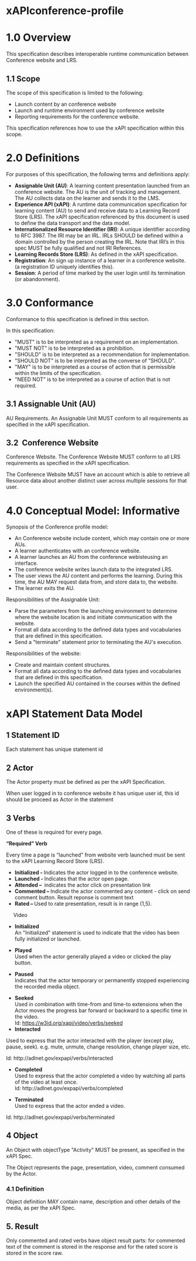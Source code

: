 # xAPIconference-profile
<h1>1.0 Overview</h1>
<p>This specification describes interoperable runtime communication between Conference website and LRS.</p>
<h2>1.1 Scope</h2>
<p>The scope of this specification is limited to the following:</p>
<ul>
<li>Launch content by an conference website</li>
<li>Launch and runtime environment used by conference website</li>
<li>Reporting requirements for the conference website.</li>
</ul>
<p>This specification references how to use the xAPI specification within this scope.</p>
<h1><strong>2.0 Definitions</strong></h1>
<p>For purposes of this specification, the following terms and definitions apply:</p>
<ul>
<li><strong>Assignable Unit (AU)</strong>: A learning content presentation launched from an conference website. The AU is the unit of tracking and management. The AU collects data on the learner and sends it to the LMS.</li>
<li><strong>Experience API (xAPI)</strong>: A runtime data communication specification for learning content (AU) to send and receive data to a Learning Record Store (LRS). The xAPI specification referenced by this document is used to define the data transport and the data model.</li>
<li><strong>Internationalized Resource Identifier (IRI)</strong>: A unique identifier according to RFC 3987. The IRI may be an IRL. IRLs SHOULD be defined within a domain controlled by the person creating the IRL. Note that IRI&rsquo;s in this spec MUST be fully qualified and not IRI References.</li>
<li><strong>Learning Records Store (LRS)</strong>: As defined in the xAPI specification.</li>
<li><strong>Registration</strong>: An sign up instance of a learner in a conference website. (a registration ID uniquely identifies this).</li>
<li><strong>Session</strong>: A period of time marked by the user login until its termination (or abandonment).</li>
</ul>
<h1>3.0 Conformance</h1>
<p>Conformance to this specification is defined in this section.</p>
<p>In this specification:</p>
<ul>
<li>"MUST" is to be interpreted as a requirement on an implementation.</li>
<li>"MUST NOT" is to be interpreted as a prohibition.</li>
<li>"SHOULD" is to be interpreted as a recommendation for implementation.</li>
<li>"SHOULD NOT" is to be interpreted as the converse of "SHOULD".</li>
<li>"MAY" is to be interpreted as a course of action that is permissible within the limits of the specification.</li>
<li>"NEED NOT" is to be interpreted as a course of action that is not required.</li>
</ul>
<h2>3.1 Assignable Unit (AU)</h2>
<p>AU Requirements. An Assignable Unit MUST conform to all requirements as specified in the xAPI specification.</p>
<h2>3.2&nbsp; Conference Website</h2>
<p>Conference Website. The Conference Website MUST conform to all LRS requirements as specified in the xAPI specification.</p>
<p>The Conference Website MUST have an account which is able to retrieve all Resource data about another distinct user across multiple sessions for that user.</p>
<h1><strong>4.0 Conceptual Model: Informative</strong></h1>
<p>Synopsis of the Conference profile model:</p>
<ul>
<li>An Conference website include content, which may contain one or more AUs.</li>
<li>A learner authenticates with an conference website.</li>
<li>A learner launches an AU from the conference webisteusing an interface.</li>
<li>The conference website writes launch data to the integrated LRS.</li>
<li>The user views the AU content and performs the learning. During this time, the AU MAY request data from, and store data to, the website.</li>
<li>The learner exits the AU.</li>
</ul>
<p>Responsibilities of the Assignable Unit:</p>
<ul>
<li>Parse the parameters from the launching environment to determine where the website location is and initiate communication with the website.</li>
<li>Format all data according to the defined data types and vocabularies that are defined in this specification.</li>
<li>Send a "terminate" statement prior to terminating the AU's execution.</li>
</ul>
<p>Responsibilities of the website:</p>
<ul>
<li>Create and maintain content structures.</li>
<li>Format all data according to the defined data types and vocabularies that are defined in this specification.</li>
<li>Launch the specified AU contained in the courses within the defined environment(s).</li>
</ul>
<h1>xAPI Statement Data Model</h1>
<h2>1 Statement ID</h2>
<p>Each statement has unique statement id</p>
<h2>2 Actor</h2>
<p>The Actor property must be defined as per the xAPI Specification.</p>
<p>When user logged in to conference website it has unique user id, this id should be proceed as Actor in the statement</p>
<h2>3 Verbs</h2>
<p>One of these is required for every page.&nbsp;</p>
<p><strong>&ldquo;Required&rdquo; Verb</strong></p>
<p>Every time a page is &ldquo;launched&rdquo; from website verb launched must be sent to the xAPI Learning Record Store (LRS).</p>
<ul>
<li><strong>Initialized</strong><strong> - </strong>Indicates the actor logged in to the conference website.</li>
<li><strong>Launched</strong><strong> - </strong>Indicates that the actor open page.</li>
<li><strong>Attended &ndash; </strong>&nbsp;indicates the actor click on presentation link</li>
<li><strong>Commented &ndash; </strong>Indicate the actor commented any content - click on send comment button. Result reponse is comment text</li>
<li><strong>Rated &ndash; </strong>Used to rate presentation, result is in range (1,5).</li>
</ul>
<p>&nbsp;&nbsp;&nbsp;&nbsp; Video</p>
<ul>
<li><strong>Initialized<br /></strong>An "Initialized" statement is used to indicate that the video has been fully initialized or launched.&nbsp;</li>
</ul>
<ul>
<li><strong>Played<br /></strong>Used when the actor generally played a video or clicked the play button.&nbsp;</li>
</ul>
<ul>
<li><strong>Paused<br /></strong>Indicates that the actor temporary or permanently stopped experiencing the recorded media object.&nbsp;</li>
</ul>
<ul>
<li><strong>Seeked<br /></strong>Used in combination with time-from and time-to extensions when the Actor moves the progress bar forward or backward to a specific time in the video.<br />Id: <a href="https://w3id.org/xapi/video/verbs/seeked">https://w3id.org/xapi/video/verbs/seeked</a></li>
<li><strong>Interacted</strong></li>
</ul>
<p>Used to express that the actor interacted with the player (except play, pause, seek). e.g. mute, unmute, change resolution, change player size, etc.</p>
<p>Id: http://adlnet.gov/expapi/verbs/interacted</p>
<ul>
<li><strong>Completed<br /></strong>Used to express that the actor completed a video by watching all parts of the video at least once.<br />Id: http://adlnet.gov/expapi/verbs/completed</li>
</ul>
<ul>
<li><strong>Terminated<br /></strong>Used to express that the actor ended a video.</li>
</ul>
<p>Id: http://adlnet.gov/expapi/verbs/terminated</p>
<h2>4 Object</h2>
<p>An Object with objectType "Activity" MUST be present, as specified in the xAPI Spec.</p>
<p>The Object represents the page, presentation, video, comment consumed by the Actor.</p>
<h3>4.1 Definition</h3>
<p>Object definition MAY contain name, description and other details of the media, as per the xAPI Spec.</p>
<h2>5. Result</h2>
<p>Only commented and rated verbs have object result parts: for commented text of the comment is stored in the response and for the rated score is stored in the score raw.</p>
